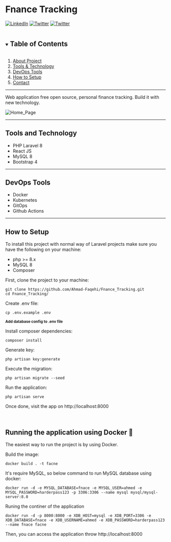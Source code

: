 # Fnance Tracking
[![LinkedIn][linkedin-shield]][linkedin-url]
[![Twitter][twitter-shield]][twittwe-url]
[![Twitter][github-shield]][github-url]

<!-- TABLE OF CONTENTS -->
<details open="open">
  <summary><h2 style="display: inline-block">Table of Contents</h2></summary>
  <ol>
    <li>
      <a href="#about-the-project">About Project</a>
    </li>
    <li>
      <a href="#about-the-project">Tools & Technology</a>
    </li>
    <li>
      <a href="#build_with">DevOps Tools</a>
    </li>
    <li><a href="#usage">How to Setup</a></li>
    <li><a href="#contact">Contact</a></li>
  </ol>
</details>

<hr>


Web application free open source, personal finance tracking. Build it with new technology.
<p align="center">

![Home_Page](https://i.imgur.com/U842uyV.jpg)
</p>

<hr>

<!-- Tools and Technology -->
## Tools and Technology
* []() PHP Laravel 8
* []() React JS
* []() MySQL 8
* []()Bootstrap 4

<hr>

<!-- Tools and Technology -->
## DevOps Tools
* []() Docker
* []() Kubernetes
* []() GitOps
* []() Github Actions

<hr>

<!-- Setup application -->
## How to Setup
To install this project with normal way of Laravel projects make sure you have the following on your machine:
- php >= 8.x
- MySQL 8
- Composer

First, clone the project to your machine:
```shell
git clone https://github.com/Ahmad-Faqehi/Fnance_Tracking.git
cd Fnance_Tracking/
```
Create .env file:
```shell
cp .env.example .env
```
<small><b> Add database config to .env file </b> </small>



Install composer dependencies:
```shell
composer install
```
Generate key:
```shell
php artisan key:generate
```
Execute the migration:
```shell
php artisan migrate --seed
```

Run the application:
```shell
php artisan serve
```
Once done, visit the app on http://localhost:8000

<br>

## Running the application using Docker 🐳
The easiest way to run the project is by using Docker.

Build the image:
```shell
docker build . -t facne
```
It's require MySQL, so below command to run MySQL database using docker:
```shell
docker run -d -e MYSQL_DATABASE=fnace -e MYSQL_USER=ahmed -e MYSQL_PASSWORD=harderpass123 -p 3306:3306 --name mysql mysql/mysql-server:8.0
```
Runing the continer of the application
```shell
docker run -d -p 8000:8000 -e XDB_HOST=mysql -e XDB_PORT=3306 -e XDB_DATABASE=fnace -e XDB_USERNAME=ahmed -e XDB_PASSWORD=harderpass123 --name fnace facne
```
Then, you can access the application throw http://localhost:8000


[linkedin-shield]: https://img.shields.io/badge/-LinkedIn-black.svg?style=for-the-badge&logo=linkedin&colorB=555
[linkedin-url]: https://linkedin.com/in/ahmad-faqehi
[twitter-shield]: https://img.shields.io/badge/-twitter-black.svg?style=for-the-badge&logo=twitter&colorB=555
[twittwe-url]: https://twitter.com/A_F775
[github-shield]: https://img.shields.io/badge/-github-black.svg?style=for-the-badge&logo=github&colorB=555
[github-url]: https://github.com/Ahmad-Faqehi